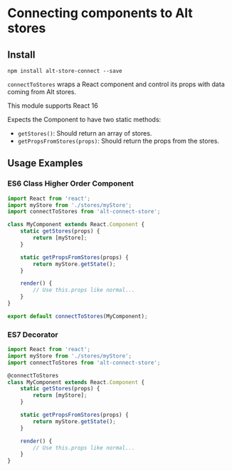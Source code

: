 # Connecting components to Alt stores

## Install

```
npm install alt-store-connect --save
```

`connectToStores` wraps a React component and control its props with data coming from Alt stores.

This module supports React 16

Expects the Component to have two static methods:
- `getStores()`: Should return an array of stores.
- `getPropsFromStores(props)`: Should return the props from the stores.

## Usage Examples

### ES6 Class Higher Order Component
```js
import React from 'react';
import myStore from './stores/myStore';
import connectToStores from 'alt-connect-store';

class MyComponent extends React.Component {
    static getStores(props) {
        return [myStore];
    }

    static getPropsFromStores(props) {
        return myStore.getState();
    }

    render() {
        // Use this.props like normal...
    }
}

export default connectToStores(MyComponent);
```

### ES7 Decorator
```js
import React from 'react';
import myStore from './stores/myStore';
import connectToStores from 'alt-connect-store';

@connectToStores
class MyComponent extends React.Component {
    static getStores(props) {
        return [myStore];
    }

    static getPropsFromStores(props) {
        return myStore.getState();
    }

    render() {
        // Use this.props like normal...
    }
}
```
